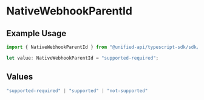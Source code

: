 # NativeWebhookParentId

## Example Usage

```typescript
import { NativeWebhookParentId } from "@unified-api/typescript-sdk/sdk/models/shared";

let value: NativeWebhookParentId = "supported-required";
```

## Values

```typescript
"supported-required" | "supported" | "not-supported"
```